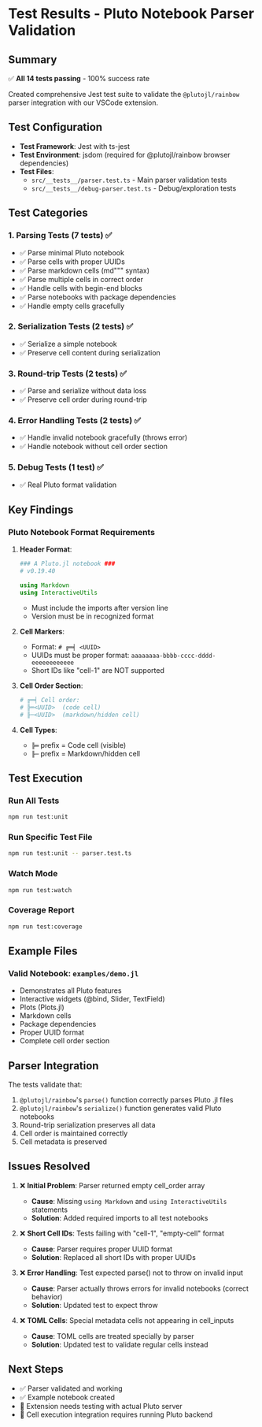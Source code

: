 # Test Results - Pluto Notebook Parser Validation

## Summary

✅ **All 14 tests passing** - 100% success rate

Created comprehensive Jest test suite to validate the `@plutojl/rainbow` parser integration with our VSCode extension.

## Test Configuration

- **Test Framework**: Jest with ts-jest
- **Test Environment**: jsdom (required for @plutojl/rainbow browser dependencies)
- **Test Files**:
  - `src/__tests__/parser.test.ts` - Main parser validation tests
  - `src/__tests__/debug-parser.test.ts` - Debug/exploration tests

## Test Categories

### 1. Parsing Tests (7 tests) ✅

- ✅ Parse minimal Pluto notebook
- ✅ Parse cells with proper UUIDs
- ✅ Parse markdown cells (md""" syntax)
- ✅ Parse multiple cells in correct order
- ✅ Handle cells with begin-end blocks
- ✅ Parse notebooks with package dependencies
- ✅ Handle empty cells gracefully

### 2. Serialization Tests (2 tests) ✅

- ✅ Serialize a simple notebook
- ✅ Preserve cell content during serialization

### 3. Round-trip Tests (2 tests) ✅

- ✅ Parse and serialize without data loss
- ✅ Preserve cell order during round-trip

### 4. Error Handling Tests (2 tests) ✅

- ✅ Handle invalid notebook gracefully (throws error)
- ✅ Handle notebook without cell order section

### 5. Debug Tests (1 test) ✅

- ✅ Real Pluto format validation

## Key Findings

### Pluto Notebook Format Requirements

1. **Header Format**:

   ```julia
   ### A Pluto.jl notebook ###
   # v0.19.40

   using Markdown
   using InteractiveUtils
   ```

   - Must include the imports after version line
   - Version must be in recognized format

2. **Cell Markers**:
   - Format: `# ╔═╡ <UUID>`
   - UUIDs must be proper format: `aaaaaaaa-bbbb-cccc-dddd-eeeeeeeeeeee`
   - Short IDs like "cell-1" are NOT supported

3. **Cell Order Section**:

   ```julia
   # ╔═╡ Cell order:
   # ╠═<UUID>  (code cell)
   # ╟─<UUID>  (markdown/hidden cell)
   ```

4. **Cell Types**:
   - `╠═` prefix = Code cell (visible)
   - `╟─` prefix = Markdown/hidden cell

## Test Execution

### Run All Tests

```bash
npm run test:unit
```

### Run Specific Test File

```bash
npm run test:unit -- parser.test.ts
```

### Watch Mode

```bash
npm run test:watch
```

### Coverage Report

```bash
npm run test:coverage
```

## Example Files

### Valid Notebook: `examples/demo.jl`

- Demonstrates all Pluto features
- Interactive widgets (@bind, Slider, TextField)
- Plots (Plots.jl)
- Markdown cells
- Package dependencies
- Proper UUID format
- Complete cell order section

## Parser Integration

The tests validate that:

1. `@plutojl/rainbow`'s `parse()` function correctly parses Pluto .jl files
2. `@plutojl/rainbow`'s `serialize()` function generates valid Pluto notebooks
3. Round-trip serialization preserves all data
4. Cell order is maintained correctly
5. Cell metadata is preserved

## Issues Resolved

1. ❌ **Initial Problem**: Parser returned empty cell_order array
   - **Cause**: Missing `using Markdown` and `using InteractiveUtils` statements
   - **Solution**: Added required imports to all test notebooks

2. ❌ **Short Cell IDs**: Tests failing with "cell-1", "empty-cell" format
   - **Cause**: Parser requires proper UUID format
   - **Solution**: Replaced all short IDs with proper UUIDs

3. ❌ **Error Handling**: Test expected parse() not to throw on invalid input
   - **Cause**: Parser actually throws errors for invalid notebooks (correct behavior)
   - **Solution**: Updated test to expect throw

4. ❌ **TOML Cells**: Special metadata cells not appearing in cell_inputs
   - **Cause**: TOML cells are treated specially by parser
   - **Solution**: Updated test to validate regular cells instead

## Next Steps

- ✅ Parser validated and working
- ✅ Example notebook created
- 🔄 Extension needs testing with actual Pluto server
- 🔄 Cell execution integration requires running Pluto backend
